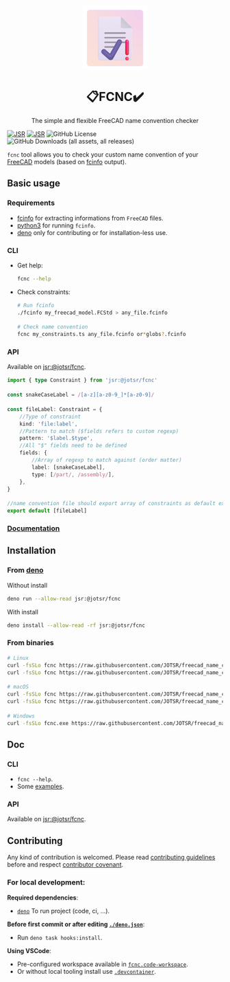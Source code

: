 <div align="center">
		<img src="./assets/logo.png" alt="logo" width="150px" height="150px"/>
		<h1>📋FCNC✔️</h1>
		<p>The simple and flexible FreeCAD name convention checker</p>
</div>

[![JSR](https://jsr.io/badges/@jotsr/fcnc?style=flat-square)](https://jsr.io/@jotsr/fcnc)
[![JSR](https://jsr.io/badges/@jotsr/fcnc/score?style=flat-square)](https://jsr.io/@jotsr/fcnc)
![GitHub License](https://img.shields.io/github/license/JOTSR/fcnc?style=flat-square)
![GitHub Downloads (all assets, all releases)](https://img.shields.io/github/downloads/JOTSR/fcnc/total?style=flat-square)

`fcnc` tool allows you to check your custom name convention of your
[FreeCAD](https://www.freecad.org/) models (based on
[fcinfo](https://github.com/FreeCAD/FreeCAD/blob/main/src/Tools/fcinfo) output).

## Basic usage

### Requirements

- [fcinfo](https://github.com/FreeCAD/FreeCAD/blob/main/src/Tools/fcinfo) for
  extracting informations from `FreeCAD` files.
- [python3](https://www.python.org/downloads/) for running `fcinfo`.
- [deno](https://deno.land) only for contributing or for installation-less use.

### CLI

- Get help:
  ```sh
  fcnc --help
  ```

- Check constraints:
  ```sh
  # Run fcinfo
  ./fcinfo my_freecad_model.FCStd > any_file.fcinfo

  # Check name convention
  fcnc my_constraints.ts any_file.fcinfo or*globs?.fcinfo
  ```

### API

Available on [jsr:@jotsr/fcnc](https://jsr.io/@jotsr/fcnc).

```ts
import { type Constraint } from 'jsr:@jotsr/fcnc'

const snakeCaseLabel = /[a-z][a-z0-9_]*[a-z0-9]/

const fileLabel: Constraint = {
	//Type of constraint
	kind: 'file:label',
	//Pattern to match ($fields refers to custom regexp)
	pattern: '$label.$type',
	//All "$" fields need to be defined
	fields: {
		//Array of regexp to match against (order matter)
		label: [snakeCaseLabel],
		type: [/part/, /assembly/],
	},
}

//name convention file should export array of constraints as default export
export default [fileLabel]
```

### [Documentation](#doc)

## Installation

### From [deno](https://deno.land)

Without install

```sh
deno run --allow-read jsr:@jotsr/fcnc
```

With install

```sh
deno install --allow-read -rf jsr:@jotsr/fcnc
```

### From binaries

```sh
# Linux
curl -fsSLo fcnc https://raw.githubusercontent.com/JOTSR/freecad_name_conv_checker/main/dist/fcnc-x86_64-unknown-linux-gnu
curl -fsSLo fcnc https://raw.githubusercontent.com/JOTSR/freecad_name_conv_checker/main/dist/fcnc-aarch64-unknown-linux-gnu

# macOS
curl -fsSLo fcnc https://raw.githubusercontent.com/JOTSR/freecad_name_conv_checker/main/dist/fcnc-x86_64-apple-darwin
curl -fsSLo fcnc https://raw.githubusercontent.com/JOTSR/freecad_name_conv_checker/main/dist/fcnc-aarch64-apple-darwin

# Windows
curl -fsSLo fcnc.exe https://raw.githubusercontent.com/JOTSR/freecad_name_conv_checker/main/dist/fcnc-x86_64-pc-windows-msvc.exe
```

## Doc

### CLI

- `fcnc --help`.
- Some [examples](./examples).

### API

Available on [jsr:@jotsr/fcnc](https://jsr.io/@jotsr/fcnc/doc).

## Contributing

Any kind of contribution is welcomed. Please read
[contributing guidelines](./CONTRIBUTING.md) before and respect
[contributor covenant](https://www.contributor-covenant.org/version/2/1/code_of_conduct/).

### For local development:

**Required dependencies**:

- [`deno`](https://deno.land) To run project (code, ci, ...).

**Before first commit or after editing [`./deno.json`](./deno.json)**:

- Run `deno task hooks:install`.

**Using VSCode**:

- Pre-configured workspace available in
  [`fcnc.code-workspace`](./fcnc.code-workspace).
- Or without local tooling install use [`.devcontainer`](./.devcontainer).
